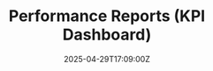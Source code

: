 ---
title: "Performance\n  Reports (KPI Dashboard)"
linkTitle: "Performance\n  Reports (KPI Dashboard)"
date: '2025-04-29T17:09:00Z'
weight: 1
description: Tracks progress using metrics such as time, cost, scope, and quality;
  currently not started and has a low priority level.
draft: false
ref: performance-reports-kpi-dashboard
---